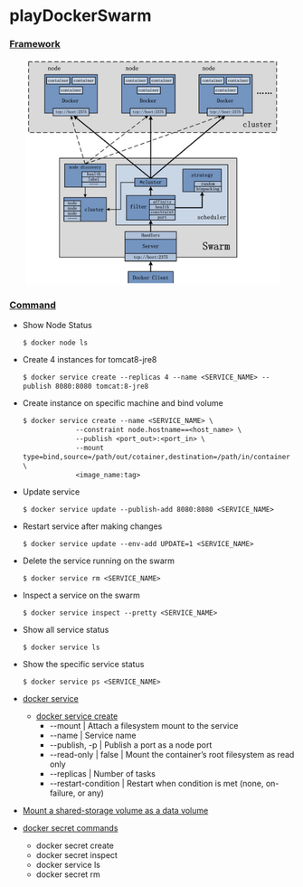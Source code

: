 # playDockerSwarm

### [Framework](https://yeasy.gitbooks.io/docker_practice/content/swarm/intro.html)
<p align="center">
  <img src="./swarm.png" width="450"/>
</p>

### [Command](https://github.com/docker/docker/tree/master/docs/reference/commandline)

- Show Node Status
  
   ```
   $ docker node ls
   ```
- Create 4 instances for tomcat8-jre8

    ```
    $ docker service create --replicas 4 --name <SERVICE_NAME> --publish 8080:8080 tomcat:8-jre8
    ```
- Create instance on specific machine and bind volume
  
  ```
  $ docker service create --name <SERVICE_NAME> \
			   --constraint node.hostname==<host_name> \
			   --publish <port_out>:<port_in> \
			   --mount type=bind,source=/path/out/cotainer,destination=/path/in/container \
			   <image_name:tag>
  ```
- Update service 
  
   ```
   $ docker service update --publish-add 8080:8080 <SERVICE_NAME>
   ```
- Restart service after making changes
  
  ```
  $ docker service update --env-add UPDATE=1 <SERVICE_NAME>
  ```
  
- Delete the service running on the swarm

  ```
  $ docker service rm <SERVICE_NAME>
  ```

- Inspect a service on the swarm

  ```
  $ docker service inspect --pretty <SERVICE_NAME>
  ```

- Show all service status

  ```
  $ docker service ls
  ```  
- Show the specific service status

  ```
  $ docker service ps <SERVICE_NAME>
  ```
- [docker service](https://docs.docker.com/engine/reference/commandline/service/)
  - [docker service create](https://github.com/docker/docker/blob/master/docs/reference/commandline/service_create.md)
    - --mount | Attach a filesystem mount to the service
    - --name | Service name
    - --publish, -p | 	Publish a port as a node port
    - --read-only | false | Mount the container’s root filesystem as read only
    - --replicas | Number of tasks
    - --restart-condition | 	Restart when condition is met (none, on-failure, or any)

- [Mount a shared-storage volume as a data volume](https://docs.docker.com/engine/tutorials/dockervolumes/#/mount-a-shared-storage-volume-as-a-data-volume)

  
- [docker secret commands](https://docs.docker.com/engine/swarm/secrets/)
  - docker secret create
  - docker secret inspect
  - docker service ls
  - docker secret rm
